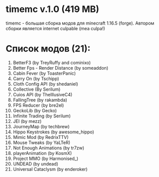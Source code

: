 # timemc v.1.0 (419 MB)
timemc - большая сборка модов для minecraft 1.16.5 (forge). Автором сборки является internet culpable (mea culpa!) 
# Список модов (21):
1. BetterF3 (by TreyRuffy and cominixo)
2. Better Fps - Render Distance (by someaddon)
3. Cabin Fever (by ToasterPanic)
4. Carry On (by Tschipp)
5. Cloth Config API (by shedaniel)
6. Collective (By Serilum)
7. Cuios API (by TheIllusiveC4)
8. FallingTree (by rakambda)
9. FPS Reducer (by bre2el)
10. GeckoLib (by Gecko)
11. Infinite Trading (by Serilum)
12. JEI (by mezz)
13. JourneyMap (by techbrew)
14. Hippo Keystrokes (by awesome_hippo)
15. Mimic Mod (by RedrixTTV)
16. Mouse Tweaks (by YaLTeR)
17. Not Enough Animations (by tr7zw)
18. playerAnimation (by KosmX)
19. Project MMO (by Harmonised_)
20. UNDEAD (by undead)
21. Universal Сataclysm (by enderoker)
